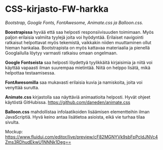 # CSS-kirjasto-FW-harkka
*Bootstrap, Google Fonts, FontAwesome, Animate.css ja Balloon.css.*  
  
**Boostrapissa** hyvää että saa helposti responsiivisuuden toimimaan. Myös paljon erilaisia valmiita tyylejä joita voi hyödyntää. Erilaiset navigointi ratkaisut helpottavat myös tekemistä, vaikkakin niiden muuttaminen ollut hieman hankalaa. Bootstrapista on myös kattavaa materiaalia ja pienellä Googlailulla löytyy varmasti ratkaisu omaan ongelmaan.  
  
**Google Fontseista** saa helposti löydettyä tyylikkäitä kirjaisimia ja niitä voi käyttää vapaasti ilman suurempaa mietintää. Niitä on helppo lisätä, mikä helpottaa testaamisessa.
  
**FontAwesomilla** saa mukavasti erilaisia kuvia ja namiskoita, joita voi venyttää surutta.
  
**Animate.css** kirjastolla saa näyttäviä animaatioita helposti. Hyvät ohjeet käytöstä GitHubissa. https://github.com/daneden/animate.css
  
**Balloon.css** mahdollistaa infolaatikoiden lisäämisen elementteihin ilman JavaScriptiä. Hyvä keino antaa lisätietoa asioista, eikä vie turhaa tilaa sivulta.
  
Mockup: https://www.fluidui.com/editor/live/preview/cF82MGNYVk9sbFpPcldJNVc4Zms3RDhudEkwU1NNNk1Deg==
